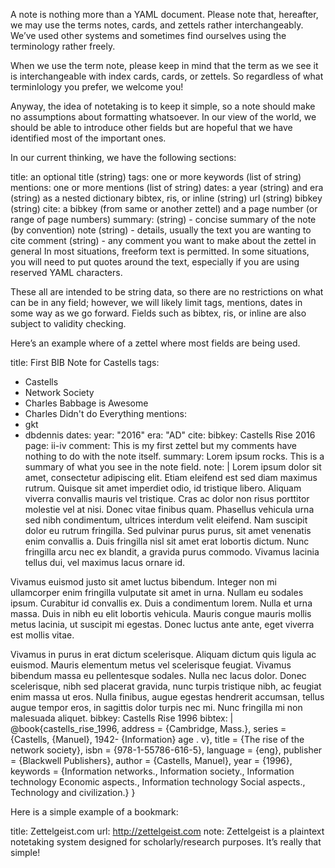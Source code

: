 A note is nothing more than a YAML document. Please note that, hereafter, we may use the terms notes, cards, and zettels rather interchangeably. We’ve used other systems and sometimes find ourselves using the terminology rather freely.

When we use the term note, please keep in mind that the term as we see it is interchangeable with index cards, cards, or zettels. So regardless of what terminlology you prefer, we welcome you!

Anyway, the idea of notetaking is to keep it simple, so a note should make no assumptions about formatting whatsoever. In our view of the world, we should be able to introduce other fields but are hopeful that we have identified most of the important ones.

In our current thinking, we have the following sections:

title: an optional title (string)
tags: one or more keywords (list of string)
mentions: one or more mentions (list of string)
dates: a year (string) and era (string) as a nested dictionary
bibtex, ris, or inline (string)
url (string)
bibkey (string)
cite: a bibkey (from same or another zettel) and a page number (or range of page numbers)
summary: (string) - concise summary of the note (by convention)
note (string) - details, usually the text you are wanting to cite
comment (string) - any comment you want to make about the zettel in general
In most situations, freeform text is permitted. In some situations, you will need to put quotes around the text, especially if you are using reserved YAML characters.

These all are intended to be string data, so there are no restrictions on what can be in any field; however, we will likely limit tags, mentions, dates in some way as we go forward. Fields such as bibtex, ris, or inline are also subject to validity checking.

Here’s an example where of a zettel where most fields are being used.

title: First BIB Note for Castells
tags:
  - Castells
  - Network Society
  - Charles Babbage is Awesome
  - Charles Didn't do Everything
mentions:
  - gkt
  - dbdennis
dates:
  year: "2016"
  era: "AD"
cite:
  bibkey: Castells Rise 2016
  page: ii-iv
comment: This is my first zettel but my comments have nothing to do with the note itself.
summary: Lorem ipsum rocks. This is a summary of what you see in the note field.
note: |
  Lorem ipsum dolor sit amet, consectetur adipiscing elit. Etiam eleifend est sed diam maximus rutrum. Quisque sit amet imperdiet odio, id tristique libero. Aliquam viverra convallis mauris vel tristique. Cras ac dolor non risus porttitor molestie vel at nisi. Donec vitae finibus quam. Phasellus vehicula urna sed nibh condimentum, ultrices interdum velit eleifend. Nam suscipit dolor eu rutrum fringilla. Sed pulvinar purus purus, sit amet venenatis enim convallis a. Duis fringilla nisl sit amet erat lobortis dictum. Nunc fringilla arcu nec ex blandit, a gravida purus commodo. Vivamus lacinia tellus dui, vel maximus lacus ornare id.

  Vivamus euismod justo sit amet luctus bibendum. Integer non mi ullamcorper enim fringilla vulputate sit amet in urna. Nullam eu sodales ipsum. Curabitur id convallis ex. Duis a condimentum lorem. Nulla et urna massa. Duis in nibh eu elit lobortis vehicula. Mauris congue mauris mollis metus lacinia, ut suscipit mi egestas. Donec luctus ante ante, eget viverra est mollis vitae.

  Vivamus in purus in erat dictum scelerisque. Aliquam dictum quis ligula ac euismod. Mauris elementum metus vel scelerisque feugiat. Vivamus bibendum massa eu pellentesque sodales. Nulla nec lacus dolor. Donec scelerisque, nibh sed placerat gravida, nunc turpis tristique nibh, ac feugiat enim massa ut eros. Nulla finibus, augue egestas hendrerit accumsan, tellus augue tempor eros, in sagittis dolor turpis nec mi. Nunc fringilla mi non malesuada aliquet.
bibkey:
  Castells Rise 1996
bibtex: |
  @book{castells_rise_1996,
    address = {Cambridge, Mass.},
    series = {Castells, {Manuel}, 1942- {Information} age . v},
    title = {The rise of the network society},
    isbn = {978-1-55786-616-5},
    language = {eng},
    publisher = {Blackwell Publishers},
    author = {Castells, Manuel},
    year = {1996},
    keywords = {Information networks., Information society., Information technology Economic aspects., Information technology Social aspects., Technology and civilization.}
  }

Here is a simple example of a bookmark:

title: Zettelgeist.com
url: http://zettelgeist.com
note: Zettelgeist is a plaintext notetaking system designed for scholarly/research purposes.
It’s really that simple!
